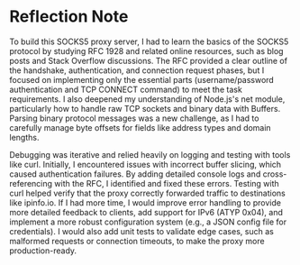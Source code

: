 # Reflection Note

To build this SOCKS5 proxy server, I had to learn the basics of the SOCKS5 protocol by
studying RFC 1928 and related online resources, such as blog posts and Stack Overflow 
discussions. The RFC provided a clear outline of the handshake, authentication, and 
connection request phases, but I focused on implementing only the essential parts 
(username/password authentication and TCP CONNECT command) to meet the task 
requirements. I also deepened my understanding of Node.js's net module, particularly how 
to handle raw TCP sockets and binary data with Buffers. Parsing binary protocol messages 
was a new challenge, as I had to carefully manage byte offsets for fields like address 
types and domain lengths.

Debugging was iterative and relied heavily on logging and testing with tools like curl. 
Initially, I encountered issues with incorrect buffer slicing, which caused 
authentication failures. By adding detailed console logs and cross-referencing with the 
RFC, I identified and fixed these errors. Testing with curl helped verify that the proxy 
correctly forwarded traffic to destinations like ipinfo.io. If I had more time, I would 
improve error handling to provide more detailed feedback to clients, add support for 
IPv6 (ATYP 0x04), and implement a more robust configuration system (e.g., a JSON config 
file for credentials). I would also add unit tests to validate edge cases, such as 
malformed requests or connection timeouts, to make the proxy more production-ready.
